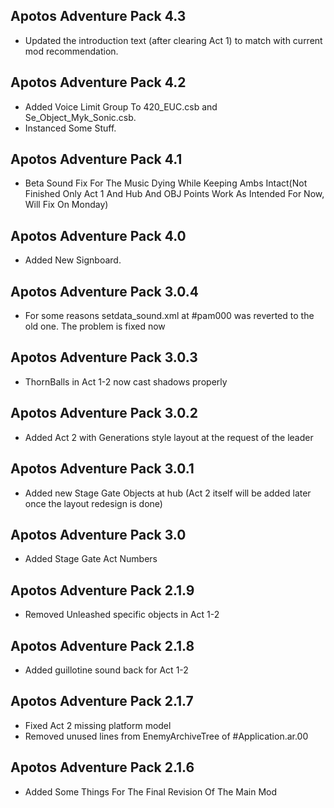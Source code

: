 ## Apotos Adventure Pack 4.3

- Updated the introduction text (after clearing Act 1) to match with current mod recommendation.


## Apotos Adventure Pack 4.2

- Added Voice Limit Group To 420_EUC.csb and Se_Object_Myk_Sonic.csb.
- Instanced Some Stuff.


## Apotos Adventure Pack 4.1

- Beta Sound Fix For The Music Dying While Keeping Ambs Intact(Not Finished Only Act 1 And Hub And OBJ Points Work As Intended For Now, Will Fix On Monday)


## Apotos Adventure Pack 4.0

- Added New Signboard.


## Apotos Adventure Pack 3.0.4

- For some reasons setdata_sound.xml at #pam000 was reverted to the old one. The problem is fixed now


## Apotos Adventure Pack 3.0.3

- ThornBalls in Act 1-2 now cast shadows properly


## Apotos Adventure Pack 3.0.2


- Added Act 2 with Generations style layout at the request of the leader


## Apotos Adventure Pack 3.0.1

- Added new Stage Gate Objects at hub
(Act 2 itself will be added later once the layout redesign is done)


## Apotos Adventure Pack 3.0

- Added Stage Gate Act Numbers


## Apotos Adventure Pack 2.1.9

- Removed Unleashed specific objects in Act 1-2


## Apotos Adventure Pack 2.1.8

- Added guillotine sound back for Act 1-2


## Apotos Adventure Pack 2.1.7

- Fixed Act 2 missing platform model
- Removed unused lines from EnemyArchiveTree of #Application.ar.00


## Apotos Adventure Pack 2.1.6

- Added Some Things For The Final Revision Of The Main Mod